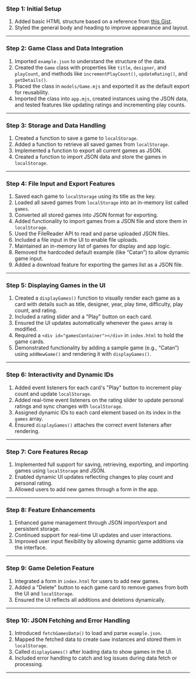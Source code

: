 ### **Step 1: Initial Setup**
1. Added basic HTML structure based on a reference from [this Gist](https://gist.github.com/crismo/453b20a75e1bd876db1006061b7dbbcf).  
2. Styled the general body and heading to improve appearance and layout.

---

### **Step 2: Game Class and Data Integration**
1. Imported `example.json` to understand the structure of the data.  
2. Created the `Game` class with properties like `title`, `designer`, and `playCount`, and methods like `incrementPlayCount()`, `updateRating()`, and `getDetails()`.  
3. Placed the class in `models/Game.mjs` and exported it as the default export for reusability.  
4. Imported the class into `app.mjs`, created instances using the JSON data, and tested features like updating ratings and incrementing play counts.

---

### **Step 3: Storage and Data Handling**
1. Created a function to save a game to `localStorage`.  
2. Added a function to retrieve all saved games from `localStorage`.  
3. Implemented a function to export all current games as JSON.  
4. Created a function to import JSON data and store the games in `localStorage`.

---

### **Step 4: File Input and Export Features**
1. Saved each game to `localStorage` using its title as the key.  
2. Loaded all saved games from `localStorage` into an in-memory list called `games`.  
3. Converted all stored games into JSON format for exporting.  
4. Added functionality to import games from a JSON file and store them in `localStorage`.  
5. Used the FileReader API to read and parse uploaded JSON files.  
6. Included a file input in the UI to enable file uploads.  
7. Maintained an in-memory list of games for display and app logic.  
8. Removed the hardcoded default example (like “Catan”) to allow dynamic game input.  
9. Added a download feature for exporting the games list as a JSON file.

---

### **Step 5: Displaying Games in the UI**
1. Created a `displayGames()` function to visually render each game as a card with details such as title, designer, year, play time, difficulty, play count, and rating.  
2. Included a rating slider and a "Play" button on each card.  
3. Ensured the UI updates automatically whenever the `games` array is modified.  
4. Required a `<div id="gamesContainer"></div>` in `index.html` to hold the game cards.  
5. Demonstrated functionality by adding a sample game (e.g., “Catan”) using `addNewGame()` and rendering it with `displayGames()`.

---

### **Step 6: Interactivity and Dynamic IDs**
1. Added event listeners for each card's "Play" button to increment play count and update `localStorage`.  
2. Added real-time event listeners on the rating slider to update personal ratings and sync changes with `localStorage`.  
3. Assigned dynamic IDs to each card element based on its index in the `games` array.  
4. Ensured `displayGames()` attaches the correct event listeners after rendering.

---

### **Step 7: Core Features Recap**
1. Implemented full support for saving, retrieving, exporting, and importing games using `localStorage` and JSON.  
2. Enabled dynamic UI updates reflecting changes to play count and personal rating.  
3. Allowed users to add new games through a form in the app.

---

### **Step 8: Feature Enhancements**
1. Enhanced game management through JSON import/export and persistent storage.  
2. Continued support for real-time UI updates and user interactions.  
3. Improved user input flexibility by allowing dynamic game additions via the interface.

---

### **Step 9: Game Deletion Feature**
1. Integrated a form in `index.html` for users to add new games.  
2. Added a "Delete" button to each game card to remove games from both the UI and `localStorage`.  
3. Ensured the UI reflects all additions and deletions dynamically.

---

### **Step 10: JSON Fetching and Error Handling**
1. Introduced `fetchGamesData()` to load and parse `example.json`.  
2. Mapped the fetched data to create `Game` instances and stored them in `localStorage`.  
3. Called `displayGames()` after loading data to show games in the UI.  
4. Included error handling to catch and log issues during data fetch or processing.

---